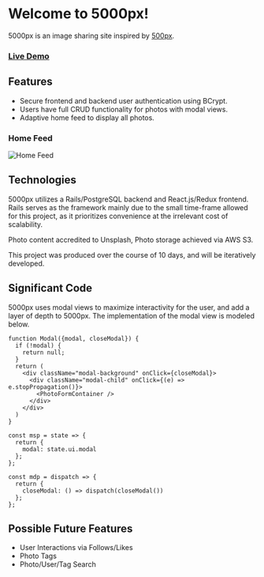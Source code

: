 # Welcome to 5000px! 

5000px is an image sharing site inspired by [500px](https://500px.com/).

### [Live Demo](https://p5000x.herokuapp.com/#/)


## Features

+ Secure frontend and backend user authentication using BCrypt.
+ Users have full CRUD functionality for photos with modal views.
+ Adaptive home feed to display all photos.

### Home Feed

![Home Feed](https://github.com/traneric94/p5000x/blob/master/app/assets/images/home%20feed.png)

## Technologies

5000px utilizes a Rails/PostgreSQL backend and React.js/Redux frontend. Rails serves as the framework mainly due to the small time-frame allowed for this project, as it prioritizes convenience at the irrelevant cost of scalability.

Photo content accredited to Unsplash, Photo storage achieved via AWS S3.

This project was produced over the course of 10 days, and will be iteratively developed.


## Significant Code

5000px uses modal views to maximize interactivity for the user, and add a layer of depth to 5000px. The implementation of the  modal view is modeled below.

```
function Modal({modal, closeModal}) {
  if (!modal) {
    return null;
  }
  return (
    <div className="modal-background" onClick={closeModal}>
      <div className="modal-child" onClick={(e) => e.stopPropagation()}>
        <PhotoFormContainer />
      </div>
    </div>
  )
}

const msp = state => {
  return {
    modal: state.ui.modal
  };
};

const mdp = dispatch => {
  return {
    closeModal: () => dispatch(closeModal())
  };
};
```

## Possible Future Features

+ User Interactions via Follows/Likes
+ Photo Tags
+ Photo/User/Tag Search
